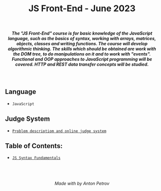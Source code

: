 <h1 align="center">
JS Front-End - June 2023
</h1>

<br/>

<h5 align="center">
The "JS Front-End" course is for basic knowledge of the JavaScript language, such as the basics of syntax, working with arrays, matrices, objects, classes and writing functions. The course will develop algorithmic thinking. The skills which should be obtained are work with the DOM tree, to do manipulations on it and to work with "events". Functional and OOP approaches to JavaScript programming will be covered. HTTP and REST data transfer concepts will be studied.
</h5>

<br/>

## Language

- `JavaScript`

## Judge System

- [`Problem descriptiom and online judge system`](https://judge.softuni.org/Contests/#!/List/ByCategory/379/JS-Front-End)

## Table of Contents:

- [`JS Syntax Fundamentals`](https://github.com/tonytech83/JS-Front-End/tree/main/01_JS_Syntax_Fundamentals/Lab)

<br/>
<br/>

<h6 align="center"> Made with by Anton Petrov </h6>
